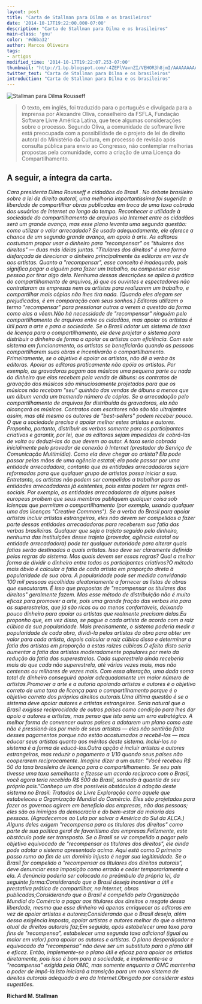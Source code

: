 ```yaml
---
layout: post
title: "Carta de Stallman para Dilma e os brasileiros"
date: '2014-10-17T19:22:00.000-07:00'
description: "Carta de Stallman para Dilma e os brasileiros"
main-class: 'gnu'
color: '#d6ba32'
author: Marcos Oliveira
tags:
- artigos
modified_time: '2014-10-17T19:22:07.253-07:00'
thumbnail: "http://1.bp.blogspot.com/-4ZEPlVavnZI/VEHOR3h8jmI/AAAAAAAAA3I/h9pSul28V18/s72-c/richard%2Be%2Bdilma.thumbnail.jpg"
twitter_text: "Carta de Stallman para Dilma e os brasileiros"
introduction: "Carta de Stallman para Dilma e os brasileiros"
---
```


![Stallman para Dilma Rousseff](http://1.bp.blogspot.com/-4ZEPlVavnZI/VEHOR3h8jmI/AAAAAAAAA3I/h9pSul28V18/s1600/richard%2Be%2Bdilma.thumbnail.jpg)

> O  texto, em inglês, foi traduzido para o português e divulgada para a  imprensa por Alexandre Oliva, conselheiro da FSFLA, Fundação Software  Livre América Latina, que tece algumas considerações sobre o processo.  Segundo Oliva, a comunidade de software livre está preocupada com a  possibilidade de o projeto de lei de direito autoral do Ministério da  Cultura, em processo de revisão após consulta pública para envio ao  Congresso, não contemplar melhorias propostas pela comunidade, como a  criação de uma Licença do Compartilhamento.


## A seguir, a íntegra da carta.

*Cara presidenta Dilma Rousseff e cidadãos do Brasil . No  debate brasileiro sobre a lei de direito autoral, uma melhoria  importantíssima foi sugerida: a liberdade de compartilhar obras  publicadas em troca de uma taxa cobrada dos usuários de Internet ao  longo do tempo. Reconhecer a utilidade à sociedade do compartilhamento  de arquivos via Internet entre os cidadãos será um grande avanço, mas  esse plano levanta uma segunda questão: como utilizar o valor  arrecadado? Se usado adequadamente, ele oferece a chance de um segundo  grande avanço, em apoio à arte. As  editoras costumam propor usar o dinheiro para "recompensar" os  "titulares dos direitos" — duas más ideias juntas. "Titulares dos  direitos" é uma forma disfarçada de direcionar o dinheiro principalmente  às editoras em vez de aos artistas. Quanto a "recompensar", esse  conceito é inadequado, pois significa pagar a alguém para fazer um  trabalho, ou compensar essa pessoa por tirar algo dela. Nenhuma dessas  descrições se aplica à prática do compartilhamento de arquivos, já que  os ouvintes e espectadores não contrataram as empresas nem os artistas  para realizarem um trabalho, e compartilhar mais cópias não lhes tira  nada. (Quando eles alegam ser prejudicados, é em comparação com seus  sonhos.) Editoras utilizam o termo "recompensar" para pressionar outros a  verem a questão da forma como elas a vêem.Não  há necessidade de "recompensar" ninguém pelo compartilhamento de  arquivos entre os cidadãos, mas apoiar os artistas é útil para a arte e  para a sociedade. Se o Brasil adotar um sistema de taxa de licença para o  compartilhamento, ele deve projetar o sistema para distribuir o  dinheiro de forma a apoiar os artistas com eficiência. Com este sistema  em funcionamento, os artistas se beneficiarão quando as pessoas  compartilharem suas obras e incentivarão o compartilhamento. Primeiramente,  se o objetivo é apoiar os artistas, não dê a verba às editoras. Apoiar  as editoras praticamente não apóia os artistas. Por exemplo, as  gravadoras pagam aos músicos uma pequena parte ou nada do dinheiro que  elas recebem pela venda de álbuns: os contratos de gravação dos músicos  são minuciosamente projetados para que os músicos não recebam "seu"  quinhão das vendas de álbuns a menos que um álbum venda um tremendo  número de cópias. Se a arrecadação pelo compartilhamento de arquivos for  distribuída às gravadoras, ela não alcançará os músicos. Contratos com  escritores não são tão ultrajantes assim, mas até mesmo os autores de  "best-sellers" podem receber pouco. O que a sociedade precisa é apoiar  melhor estes artistas e autores. Proponho,  portanto, distribuir as verbas somente para os participantes criativos e  garantir, por lei, que as editoras sejam impedidas de cobrá-las de  volta ou deduzi-las do que devem ao autor. A  taxa seria cobrada inicialmente pelo provedor de conexão à Internet  (prestador do Serviço de Comunicação Multimídia). Como ela deve chegar  ao artista? Ela pode passar pelas mãos de uma agência estatal; ela pode  passar por uma entidade arrecadadora, contanto que as entidades  arrecadadoras sejam reformadas para que qualquer grupo de artistas possa  iniciar a sua. Entretanto,  os artistas não podem ser compelidos a trabalhar para as entidades  arrecadadoras já existentes, pois estas podem ter regras anti-sociais.  Por exemplo, as entidades arrecadadoras de alguns países europeus  proíbem que seus membros publiquem qualquer coisa sob lcienças que  permitam o compartilhamento (por exemplo, usando qualquer uma das  licenças "Creative Commons"). Se a verba do Brasil para apoiar artistas  incluir artistas estrangeiros, eles não devem ser compelidos a fazer  parte dessas entidades arrecadadoras para receberem sua fatia das verbas  brasileiras. Qualquer  que seja o trajeto seguido pelo dinheiro, nenhuma das instituições  desse trajeto (provedor, agência estatal ou entidade arrecadadora) pode  ter qualquer autoridade para alterar quais fatias serão destinadas a  quais artistas. Isso deve ser claramente definido pelas regras do  sistema. Mas quais devem ser essas regras? Qual a melhor forma de dividir o dinheiro entre todos os participantes criativos?O  método mais óbvio é calcular a fatia de cada artista em proporção  direta à popularidade de sua obra. A popularidade pode ser medida  convidando 100 mil pessoas escolhidas aleatoriamente a fornecer as  listas de obras que executaram. É isso que propostas de "recompensar os  titulares dos direitos" geralmente fazem. Mas esse método de  distribuição não é muito eficaz para promover a arte, pois uma grande  fração das verbas iria para as superestrelas, que já são ricas ou ao  menos confortáveis, deixando pouco dinheiro para apoiar os artistas que  realmente precisam delas.Eu  proponho que, em vez disso, se pague a cada artista de acordo com a  raiz cúbica de sua popularidade. Mais precisamente, o sistema poderia  medir a popularidade de cada obra, dividi-la pelos artistas da obra para  obter um valor para cada artista, depois calcular a raiz cúbica disso e  determinar a fatia dos artistas em proporção a estas raízes cúbicas.O  efeito disto seria aumentar a fatia dos artistas moderadamente  populares por meio da redução da fatia das superestrelas. Cada  superestrela ainda receberia mais do que cada não superestrela, até  várias vezes mais, mas não centenas ou milhares de vezes mais. Com essa  alteração, uma dada soma total de dinheiro conseguirá apoiar  adequadamente um maior número de artistas.Promover  a arte e a autoria apoiando artistas e autores é o objetivo correto de  uma taxa de licença para o compartilhamento porque é o objetivo correto  dos próprios direitos autorais.Uma  última questão é se o sistema deve apoiar autores e artistas  estrangeiros. Seria natural que o Brasil exigisse reciprocidade de  outros países como condição para lhes dar apoio a autores e artistas,  mas penso que isto seria um erro estratégico. A melhor forma de  convencer outros países a adotarem um plano como este não é  pressioná-los por meio de seus artistas — eles não sentirão falta desses  pagamentos porque não estão acostumados a recebê-los — mas educar seus  artistas quanto aos méritos deste sistema. Incluí-los no sistema é a  forma de educá-los.Outra  opção é incluir artistas e autores estrangeiros, mas reduzir o  pagamento a 1/10 quando seus países não cooperarem reciprocamente.  Imagine dizer a um autor: "Você recebeu R$ 50 da taxa brasileira de  licença para o compartilhamento. Se seu país tivesse uma taxa semelhante  e fizesse um acordo recíproco com o Brasil, você agora teria recebido  R$ 500 do Brasil, somado à quantia de seu próprio país."Conheço  um dos possíveis obstáculos à adoção deste sistema no Brasil: Tratados  de Livre Exploração como aquele que estabeleceu a Organização Mundial do  Comércio. Eles são projetados para fazer os governos agirem em  benefício das empresas, não das pessoas; eles são os inimigos da  democracia e do bem-estar da maioria das pessoas. (Agradecemos ao Lula  por salvar a América do Sul da ALCA.) Alguns deles exigem "recompensa  para os titulares dos direitos" como parte de sua política geral de  favoritismo das empresas.Felizmente,  este obstáculo pode ser transposto. Se o Brasil se vir compelido a  pagar pelo objetivo equivocado de "recompensar os titulares dos  direitos", ele ainda pode adotar o sistema apresentado acima. Aqui está  como.O  primeiro passo rumo ao fim de um domínio injusto é negar sua  legitimidade. Se o Brasil for compelido a "recompensar os titulares dos  direitos autorais", deve denunciar essa imposição como errada e ceder  temporariamente a ela. A denúncia poderia ser colocada no preâmbulo da  própria lei, da seguinte forma:Considerando que o Brasil deseja incentivar a útil e prestativa prática de compartilhar, na Internet, obras publicadas;Considerando  que o Brasil é compelido pela Organização Mundial do Comércio a pagar  aos titulares dos direitos o resgate dessa liberdade, mesmo que esse  dinheiro vá apenas enriquecer as editoras em vez de apoiar artistas e  autores;Considerando  que o Brasil deseja, além dessa exigência imposta, apoiar artistas e  autores melhor do que o sistema atual de direitos autorais faz;Em  seguida, após estabelecer uma taxa para fins de "recompensa",  estabelecer uma segunda taxa adicional (igual ou maior em valor) para  apoiar os autores e artistas. O plano desperdiçador e equivocado da  "recompensa" não deve ser um substituto para o plano útil e eficaz.  Então, implemente-se o plano útil e eficaz para apoiar os artistas  diretamente, pois isso é bom para a sociedade, e implemente-se a  "recompensa" exigida pela OMC, mas somente enquanto a OMC mantenha o  poder de impô-la.Isto iniciará a transição para um novo sistema de direitos autorais adequado à era da Internet.Obrigado por considerar estas sugestões.*

__Richard M. Stallman__
